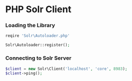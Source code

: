 # PHP Solr Client
### Loading the Library ###
```php
reqire 'Solr\Autoloader.php'

Solr\Autoloader::register();
```
### Connecting to Solr Server ###
```php
$client = new Solr\Client('localhost', 'core', 8983);
$client->ping();
```
